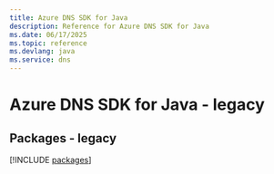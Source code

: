 ```yaml
---
title: Azure DNS SDK for Java
description: Reference for Azure DNS SDK for Java
ms.date: 06/17/2025
ms.topic: reference
ms.devlang: java
ms.service: dns
---
```

# Azure DNS SDK for Java - legacy
## Packages - legacy
[!INCLUDE [packages](dns-index.md)]